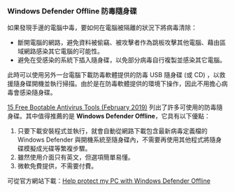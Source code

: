 ### Windows Defender Offline 防毒隨身碟

如果發現手邊的電腦中毒，要如何在電腦被隔離的狀況下將病毒清除：

- 斷開電腦的網路，避免資料被偷竊、被攻擊者作為跳板攻擊其他電腦、藉由區域網路感染其它電腦的可能性。
- 避免在受感染的系統下插入隨身碟，以免部分病毒自行複製並感染其它電腦。

此時可以使用另外一台電腦下載防毒軟體提供的防毒 USB 隨身碟 (或 CD) ，以救援隨身碟開機並執行掃描。由於是在防毒軟體提供的環境下操作，因此不用擔心病毒會感染隨身碟。

[15 Free Bootable Antivirus Tools (February 2019)](https://www.lifewire.com/free-bootable-antivirus-tools-2625785) 列出了許多可使用的防毒隨身碟。其中值得推薦的是 **Windows Defender Offline**，它具有以下優點：

1. 只要下載安裝程式並執行，就會自動從網路下載包含最新病毒定義檔的 Windows Defender 與開機系統至隨身碟內，不需要再使用其他程式將隨身碟模擬成光碟等繁複步驟。
2. 雖然使用介面只有英文，但選項簡單易懂。
3. 微軟免費提供，不需要付費。

可從官方網站下載：[Help protect my PC with Windows Defender Offline](https://support.microsoft.com/en-us/help/17466/windows-defender-offline-help-protect-my-pc)